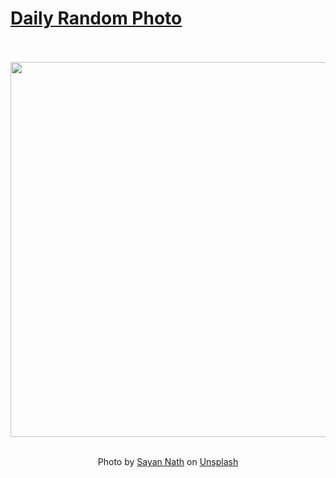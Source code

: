 # [Daily Random Photo](https://www.dailyrandomphoto.com/)

<div align="center">
  <br>
  <br>
  <a href="https://www.dailyrandomphoto.com/p/2021/2021-05-06/"><img src="https://images.unsplash.com/photo-1619969888884-6523aa49c6ff?crop=entropy&cs=tinysrgb&fit=max&fm=jpg&ixid=Mnw3NzUwOHwwfDF8cmFuZG9tfHx8fHx8fHx8MTYyMDI1OTYxMg&ixlib=rb-1.2.1&q=80&w=1080" width="600px"></a>
  <br>
  <br>
  <p class="has-text-grey">Photo by <a href="https://unsplash.com/@sayannath?utm_source=Daily%20Random%20Photo&amp;utm_medium=referral" target="_blank" rel="noopener noreferrer">Sayan Nath</a> on <a href="https://unsplash.com/photos/Yk6jwuV2NMo?utm_source=Daily%20Random%20Photo&amp;utm_medium=referral" target="_blank" rel="noopener noreferrer">Unsplash</a></p>
</div>
